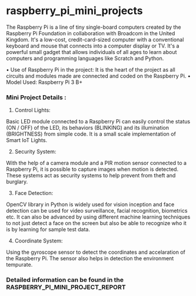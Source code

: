 # raspberry_pi_mini_projects

The Raspberry Pi is a line of tiny single-board computers created by the Raspberry Pi Foundation in collaboration with Broadcom in the United Kingdom. It's a low-cost, credit-card-sized computer with a conventional keyboard and mouse that connects into a computer display or TV. It's a powerful small gadget that allows individuals of all ages to learn about computers and programming languages like Scratch and Python.

• Use of Raspberry Pi in the project: It is the heart of the project as all circuits and modules made are connected and coded on the Raspberry Pi.
• Model Used: Raspberry Pi 3 B+

### Mini Project Details : 
1. Control Lights: 

Basic LED module connected to a Raspberry Pi can easily control the status (ON / OFF) of the LED, its behaviors (BLINKING) and its illumination (BRIGHTNESS) from simple code. It is a small scale implementation of Smart IoT Lights. 

2. Security System:

With the help of a camera module and a PIR motion sensor connected to a Raspberry Pi, it is possible to capture images when motion is detected. These systems act as security systems to help prevent from theft and burglary.

3. Face Detection:

OpenCV library in Python is widely used for vision inception and face detection can be used for video surveillance, facial recognition, biometrics etc. It can also be advanced by using different machine learning techniques to not just detect a face on the screen but also be able to recognize who it is by learning for sample test data.

4. Coordinate System:

Using the gyroscope sensor to detect the coordinates and accelaration of the Raspberry Pi. The sensor also helps in detection the environment tempurate.


### Detailed information can be found in the RASPBERRY_PI_MINI_PROJECT_REPORT
